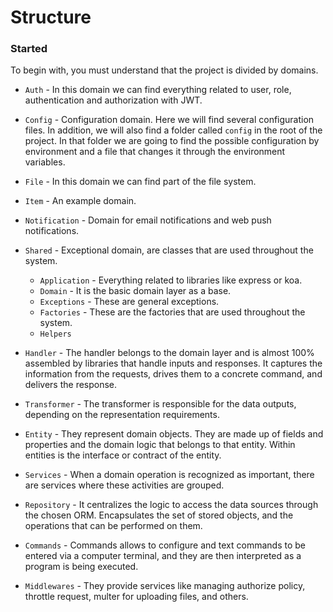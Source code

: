 # Structure

### Started

To begin with, you must understand that the project is divided by domains.

* `Auth` - In this domain we can find everything related to user, role, authentication and authorization with JWT.
* `Config` - Configuration domain. Here we will find several configuration files. In addition, we will also find a folder called `config` in the root of the project. In that folder we are going to find the possible configuration by environment and a file that changes it through the environment variables.
* `File` - In this domain we can find part of the file system.
* `Item` - An example domain.
* `Notification` - Domain for email notifications and web push notifications.
* `Shared` - Exceptional domain, are classes that are used throughout the system.
  
     * `Application` - Everything related to libraries like express or koa.
     * `Domain` - It is the basic domain layer as a base.
     * `Exceptions` - These are general exceptions.
     * `Factories` - These are the factories that are used throughout the system.
     * `Helpers`

* `Handler` - The handler belongs to the domain layer and is almost 100% assembled by libraries that handle inputs and responses. It captures the information from the requests, drives them to a concrete command, and delivers the response.

* `Transformer` - The transformer is responsible for the data outputs, depending on the representation requirements.

* `Entity` - They represent domain objects. They are made up of fields and properties and the domain logic that belongs to that entity.
Within entities is the interface or contract of the entity.

* `Services` - When a domain operation is recognized as important, there are services where these activities are grouped.

* `Repository` - It centralizes the logic to access the data sources through the chosen ORM. Encapsulates the set of stored objects, and the operations that can be performed on them.

* `Commands` - Commands allows to configure and text commands to be entered via a computer terminal, and they are then interpreted as a program is being executed.

* `Middlewares` - They provide services like managing authorize policy, throttle request, multer for uploading files, and others.
